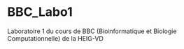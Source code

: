 # BBC_Labo1
Laboratoire 1 du cours de BBC (Bioinformatique et Biologie Computationnelle) de la HEIG-VD
